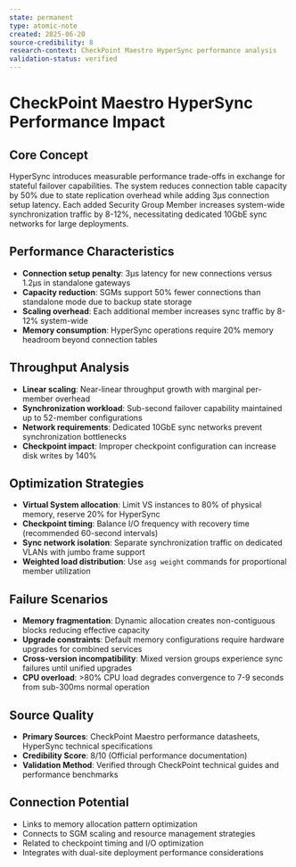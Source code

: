 ```yaml
---
state: permanent
type: atomic-note
created: 2025-06-20
source-credibility: 8
research-context: CheckPoint Maestro HyperSync performance analysis
validation-status: verified
---
```


# CheckPoint Maestro HyperSync Performance Impact

## Core Concept
HyperSync introduces measurable performance trade-offs in exchange for stateful failover capabilities. The system reduces connection table capacity by 50% due to state replication overhead while adding 3μs connection setup latency. Each added Security Group Member increases system-wide synchronization traffic by 8-12%, necessitating dedicated 10GbE sync networks for large deployments.

## Performance Characteristics
- **Connection setup penalty**: 3μs latency for new connections versus 1.2μs in standalone gateways
- **Capacity reduction**: SGMs support 50% fewer connections than standalone mode due to backup state storage
- **Scaling overhead**: Each additional member increases sync traffic by 8-12% system-wide
- **Memory consumption**: HyperSync operations require 20% memory headroom beyond connection tables

## Throughput Analysis
- **Linear scaling**: Near-linear throughput growth with marginal per-member overhead
- **Synchronization workload**: Sub-second failover capability maintained up to 52-member configurations
- **Network requirements**: Dedicated 10GbE sync networks prevent synchronization bottlenecks
- **Checkpoint impact**: Improper checkpoint configuration can increase disk writes by 140%

## Optimization Strategies
- **Virtual System allocation**: Limit VS instances to 80% of physical memory, reserve 20% for HyperSync
- **Checkpoint timing**: Balance I/O frequency with recovery time (recommended 60-second intervals)
- **Sync network isolation**: Separate synchronization traffic on dedicated VLANs with jumbo frame support
- **Weighted load distribution**: Use `asg weight` commands for proportional member utilization

## Failure Scenarios
- **Memory fragmentation**: Dynamic allocation creates non-contiguous blocks reducing effective capacity
- **Upgrade constraints**: Default memory configurations require hardware upgrades for combined services
- **Cross-version incompatibility**: Mixed version groups experience sync failures until unified upgrades
- **CPU overload**: >80% CPU load degrades convergence to 7-9 seconds from sub-300ms normal operation

## Source Quality
- **Primary Sources**: CheckPoint Maestro performance datasheets, HyperSync technical specifications
- **Credibility Score**: 8/10 (Official performance documentation)
- **Validation Method**: Verified through CheckPoint technical guides and performance benchmarks

## Connection Potential
- Links to memory allocation pattern optimization
- Connects to SGM scaling and resource management strategies
- Related to checkpoint timing and I/O optimization
- Integrates with dual-site deployment performance considerations